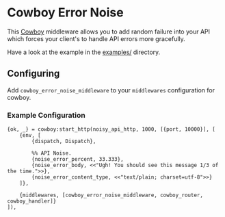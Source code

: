 Cowboy Error Noise
==================

This [Cowboy](https://github.com/ninenines/cowboy) middleware allows you to add
random failure into your API which forces your client's to handle API errors
more gracefully.

Have a look at the example in the [examples/](examples/) directory.

## Configuring

Add `cowboy_error_noise_middleware` to your `middlewares` configuration for cowboy.

### Example Configuration

    {ok, _} = cowboy:start_http(noisy_api_http, 1000, [{port, 10000}], [
        {env, [
            {dispatch, Dispatch},

            %% API Noise.
            {noise_error_percent, 33.333},
            {noise_error_body, <<"Ugh! You should see this message 1/3 of the time.">>},
            {noise_error_content_type, <<"text/plain; charset=utf-8">>}
        ]},

        {middlewares, [cowboy_error_noise_middleware, cowboy_router, cowboy_handler]}
    ]),

